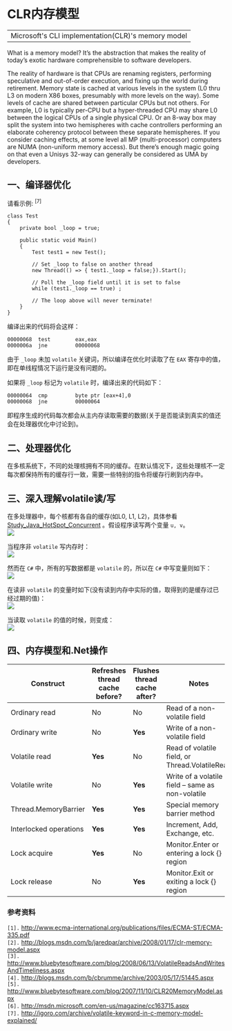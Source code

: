 # CLR内存模型 #
<table width='100%'><tr><td align='right'>
Microsoft's CLI implementation(CLR)'s memory model<br>
</td></tr></table>

What is a memory model?  It’s the abstraction that makes the reality of today’s exotic hardware comprehensible to software developers.

The reality of hardware is that CPUs are renaming registers, performing speculative and out-of-order execution, and fixing up the world during retirement.  Memory state is cached at various levels in the system (L0 thru L3 on modern X86 boxes, presumably with more levels on the way).  Some levels of cache are shared between particular CPUs but not others.  For example, L0 is typically per-CPU but a hyper-threaded CPU may share L0 between the logical CPUs of a single physical CPU.  Or an 8-way box may split the system into two hemispheres with cache controllers performing an elaborate coherency protocol between these separate hemispheres.  If you consider caching effects, at some level all MP (multi-processor) computers are NUMA (non-uniform memory access).  But there’s enough magic going on that even a Unisys 32-way can generally be considered as UMA by developers.

## 一、编译器优化 ##

请看示例: <sup>[7]</sup>
```
class Test
{
    private bool _loop = true;

    public static void Main()
    {
        Test test1 = new Test();

        // Set _loop to false on another thread
        new Thread(() => { test1._loop = false;}).Start();

        // Poll the _loop field until it is set to false
        while (test1._loop == true) ;

        // The loop above will never terminate!
    }
}
```

编译出来的代码将会这样：
```
00000068  test        eax,eax
0000006a  jne         00000068
```
由于 `_loop` 未加 `volatile` 关键词，所以编译在优化时读取了在 `EAX` 寄存中的值，即在单线程情况下运行是没有问题的。

如果将 `_loop` 标记为 `volatile` 时，编译出来的代码如下：
```
00000064  cmp         byte ptr [eax+4],0
00000068  jne         00000064
```
即程序生成的代码每次都会从主内存读取需要的数据(关于是否能读到真实的值还会在处理器优化中讨论到)。

## 二、处理器优化 ##
在多核系统下，不同的处理核拥有不同的缓存。在默认情况下，这些处理核不一定每次都保持所有的缓存行一致，需要一些特别的指令将缓存行刷到内存中。

## 三、深入理解volatile读/写 ##

在多处理器中，每个核都有各自的缓存(如L0, L1, L2)，具体参看 [Study\_Java\_HotSpot\_Concurrent](Study_Java_HotSpot_Concurrent.md) 。假设程序读写两个变量 `u, v`。<br>
<img src='http://hatter-source-code.googlecode.com/svn/trunk/attachments/wiki/dotnet/csharp/csharp_volatile_0.png' />

当程序非 <code>volatile</code> 写内存时：<br>
<img src='http://hatter-source-code.googlecode.com/svn/trunk/attachments/wiki/dotnet/csharp/csharp_volatile_1.png' />

然而在 <code>C#</code> 中，所有的写数据都是 <code>volatile</code> 的，所以在 <code>C#</code> 中写变量则如下：<br>
<img src='http://hatter-source-code.googlecode.com/svn/trunk/attachments/wiki/dotnet/csharp/csharp_volatile_2.png' />

在读非 <code>volatile</code> 的变量时如下(没有读到内存中实际的值，取得到的是缓存过已经过期的值)：<br>
<img src='http://hatter-source-code.googlecode.com/svn/trunk/attachments/wiki/dotnet/csharp/csharp_volatile_3.png' />

当读取 <code>volatile</code> 的值的时候，则变成：<br>
<img src='http://hatter-source-code.googlecode.com/svn/trunk/attachments/wiki/dotnet/csharp/csharp_volatile_4.png' />

<h2>四、内存模型和.Net操作</h2>

<table><thead><th> <b>Construct</b> </th><th> <b>Refreshes thread cache before?</b> </th><th> <b>Flushes thread cache after?</b> </th><th> <b>Notes</b> </th></thead><tbody>
<tr><td> Ordinary read </td><td> No </td><td> No </td><td> Read of a non-volatile field </td></tr>
<tr><td> Ordinary write </td><td> No </td><td> <b>Yes</b> </td><td> Write of a non-volatile field </td></tr>
<tr><td> Volatile read </td><td> <b>Yes</b> </td><td> No </td><td> Read of volatile field, or Thread.VolatileRead </td></tr>
<tr><td> Volatile write </td><td> No </td><td> <b>Yes</b> </td><td> Write of a volatile field – same as non-volatile </td></tr>
<tr><td> Thread.MemoryBarrier </td><td> <b>Yes</b> </td><td> <b>Yes</b> </td><td> Special memory barrier method </td></tr>
<tr><td> Interlocked operations </td><td> <b>Yes</b> </td><td> <b>Yes</b> </td><td> Increment, Add, Exchange, etc. </td></tr>
<tr><td> Lock acquire </td><td> <b>Yes</b> </td><td> No </td><td> Monitor.Enter or entering a lock {}  region </td></tr>
<tr><td> Lock release </td><td> No </td><td> <b>Yes</b> </td><td> Monitor.Exit or exiting a lock {} region </td></tr></tbody></table>



<h3>参考资料</h3>
<code>[1].</code> <a href='http://www.ecma-international.org/publications/files/ECMA-ST/ECMA-335.pdf'>http://www.ecma-international.org/publications/files/ECMA-ST/ECMA-335.pdf</a><br>
<code>[2].</code> <a href='http://blogs.msdn.com/b/jaredpar/archive/2008/01/17/clr-memory-model.aspx'>http://blogs.msdn.com/b/jaredpar/archive/2008/01/17/clr-memory-model.aspx</a><br>
<code>[3].</code> <a href='http://www.bluebytesoftware.com/blog/2008/06/13/VolatileReadsAndWritesAndTimeliness.aspx'>http://www.bluebytesoftware.com/blog/2008/06/13/VolatileReadsAndWritesAndTimeliness.aspx</a><br>
<code>[4].</code> <a href='http://blogs.msdn.com/b/cbrumme/archive/2003/05/17/51445.aspx'>http://blogs.msdn.com/b/cbrumme/archive/2003/05/17/51445.aspx</a><br>
<code>[5].</code> <a href='http://www.bluebytesoftware.com/blog/2007/11/10/CLR20MemoryModel.aspx'>http://www.bluebytesoftware.com/blog/2007/11/10/CLR20MemoryModel.aspx</a><br>
<code>[6].</code> <a href='http://msdn.microsoft.com/en-us/magazine/cc163715.aspx'>http://msdn.microsoft.com/en-us/magazine/cc163715.aspx</a><br>
<code>[7].</code> <a href='http://igoro.com/archive/volatile-keyword-in-c-memory-model-explained/'>http://igoro.com/archive/volatile-keyword-in-c-memory-model-explained/</a><br>